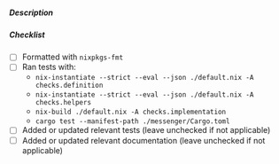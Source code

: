 ##### Description

<!---
Please include a short description of what your PR does and / or the motivation
behind it
--->

##### Checklist

<!---
Use `nix-shell` for a shell with all the required dependencies for building /
formatting / testing / etc.
--->

- [ ] Formatted with `nixpkgs-fmt`
- [ ] Ran tests with:
  * `nix-instantiate --strict --eval --json ./default.nix -A checks.definition`
  * `nix-instantiate --strict --eval --json ./default.nix -A checks.helpers`
  * `nix-build ./default.nix -A checks.implementation`
  * `cargo test --manifest-path ./messenger/Cargo.toml`
- [ ] Added or updated relevant tests (leave unchecked if not applicable)
- [ ] Added or updated relevant documentation (leave unchecked if not applicable)

